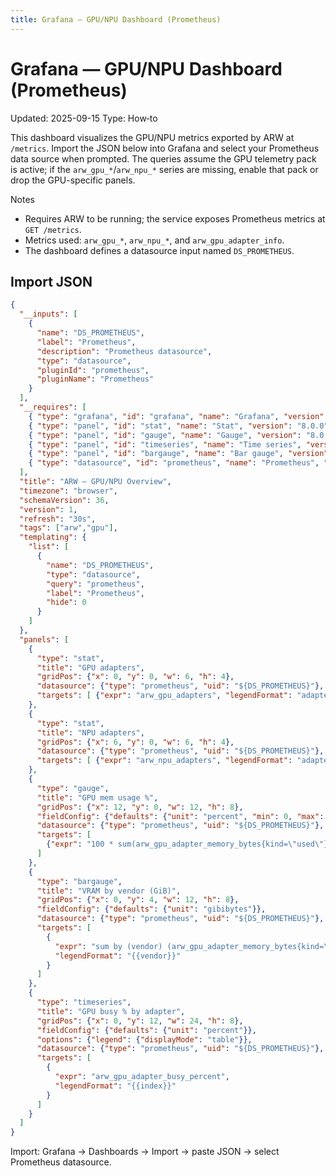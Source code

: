 ```yaml
---
title: Grafana — GPU/NPU Dashboard (Prometheus)
---
```


# Grafana — GPU/NPU Dashboard (Prometheus)

Updated: 2025-09-15
Type: How‑to

This dashboard visualizes the GPU/NPU metrics exported by ARW at `/metrics`. Import the JSON below into Grafana and select your Prometheus data source when prompted. The queries assume the GPU telemetry pack is active; if the `arw_gpu_*`/`arw_npu_*` series are missing, enable that pack or drop the GPU-specific panels.

Notes
- Requires ARW to be running; the service exposes Prometheus metrics at `GET /metrics`.
- Metrics used: `arw_gpu_*`, `arw_npu_*`, and `arw_gpu_adapter_info`.
- The dashboard defines a datasource input named `DS_PROMETHEUS`.

## Import JSON

```json
{
  "__inputs": [
    {
      "name": "DS_PROMETHEUS",
      "label": "Prometheus",
      "description": "Prometheus datasource",
      "type": "datasource",
      "pluginId": "prometheus",
      "pluginName": "Prometheus"
    }
  ],
  "__requires": [
    { "type": "grafana", "id": "grafana", "name": "Grafana", "version": "9.5.0" },
    { "type": "panel", "id": "stat", "name": "Stat", "version": "8.0.0" },
    { "type": "panel", "id": "gauge", "name": "Gauge", "version": "8.0.0" },
    { "type": "panel", "id": "timeseries", "name": "Time series", "version": "8.0.0" },
    { "type": "panel", "id": "bargauge", "name": "Bar gauge", "version": "8.0.0" },
    { "type": "datasource", "id": "prometheus", "name": "Prometheus", "version": "1.0.0" }
  ],
  "title": "ARW — GPU/NPU Overview",
  "timezone": "browser",
  "schemaVersion": 36,
  "version": 1,
  "refresh": "30s",
  "tags": ["arw","gpu"],
  "templating": {
    "list": [
      {
        "name": "DS_PROMETHEUS",
        "type": "datasource",
        "query": "prometheus",
        "label": "Prometheus",
        "hide": 0
      }
    ]
  },
  "panels": [
    {
      "type": "stat",
      "title": "GPU adapters",
      "gridPos": {"x": 0, "y": 0, "w": 6, "h": 4},
      "datasource": {"type": "prometheus", "uid": "${DS_PROMETHEUS}"},
      "targets": [ {"expr": "arw_gpu_adapters", "legendFormat": "adapters"} ]
    },
    {
      "type": "stat",
      "title": "NPU adapters",
      "gridPos": {"x": 6, "y": 0, "w": 6, "h": 4},
      "datasource": {"type": "prometheus", "uid": "${DS_PROMETHEUS}"},
      "targets": [ {"expr": "arw_npu_adapters", "legendFormat": "adapters"} ]
    },
    {
      "type": "gauge",
      "title": "GPU mem usage %",
      "gridPos": {"x": 12, "y": 0, "w": 12, "h": 8},
      "fieldConfig": {"defaults": {"unit": "percent", "min": 0, "max": 100}},
      "datasource": {"type": "prometheus", "uid": "${DS_PROMETHEUS}"},
      "targets": [
        {"expr": "100 * sum(arw_gpu_adapter_memory_bytes{kind=\"used\"}) / sum(arw_gpu_adapter_memory_bytes{kind=\"total\"})", "legendFormat": "mem %"}
      ]
    },
    {
      "type": "bargauge",
      "title": "VRAM by vendor (GiB)",
      "gridPos": {"x": 0, "y": 4, "w": 12, "h": 8},
      "fieldConfig": {"defaults": {"unit": "gibibytes"}},
      "datasource": {"type": "prometheus", "uid": "${DS_PROMETHEUS}"},
      "targets": [
        {
          "expr": "sum by (vendor) (arw_gpu_adapter_memory_bytes{kind=\"total\"} * on (index) group_left(vendor) arw_gpu_adapter_info) / (1024*1024*1024)",
          "legendFormat": "{{vendor}}"
        }
      ]
    },
    {
      "type": "timeseries",
      "title": "GPU busy % by adapter",
      "gridPos": {"x": 0, "y": 12, "w": 24, "h": 8},
      "fieldConfig": {"defaults": {"unit": "percent"}},
      "options": {"legend": {"displayMode": "table"}},
      "datasource": {"type": "prometheus", "uid": "${DS_PROMETHEUS}"},
      "targets": [
        {
          "expr": "arw_gpu_adapter_busy_percent",
          "legendFormat": "{{index}}"
        }
      ]
    }
  ]
}
```

Import: Grafana → Dashboards → Import → paste JSON → select Prometheus datasource.
